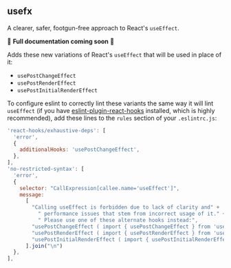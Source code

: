 usefx
-----

A clearer, safer, footgun-free approach to React's `useEffect`.

🚧 **Full documentation coming soon** 🚧

Adds these new variations of React's `useEffect` that will be used in place of it:
- `usePostChangeEffect`
- `usePostRenderEffect`
- `usePostInitialRenderEffect`

To configure eslint to correctly lint these variants the same way it will lint `useEffect` (if you have [eslint-plugin-react-hooks](https://www.npmjs.com/package/eslint-plugin-react-hooks) installed, which is highly recommended), add these lines to the `rules` section of your `.eslintrc.js`:
```javascript
'react-hooks/exhaustive-deps': [
  'error',
  {
    additionalHooks: 'usePostChangeEffect',
  },
],
'no-restricted-syntax': [
  'error',
  {
    selector: "CallExpression[callee.name='useEffect']",
    message:
      [
        "Calling useEffect is forbidden due to lack of clarity and" +
          " performance issues that stem from incorrect usage of it." +
          " Please use one of these alternate hooks instead:",
        "usePostChangeEffect ( import { usePostChangeEffect } from 'usefx' )",
        "usePostRenderEffect ( import { usePostRenderEffect } from 'usefx' )",
        "usePostInitialRenderEffect ( import { usePostInitialRenderEffect } from 'usefx' )",
      ].join("\n")
  },
],
```
